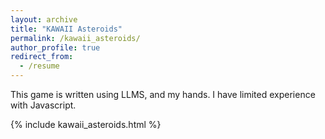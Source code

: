 ```yaml
---
layout: archive
title: "KAWAII Asteroids"
permalink: /kawaii_asteroids/
author_profile: true
redirect_from:
  - /resume
---
```


This game is written using LLMS, and my hands. I have limited experience with Javascript.

{% include kawaii_asteroids.html %}
